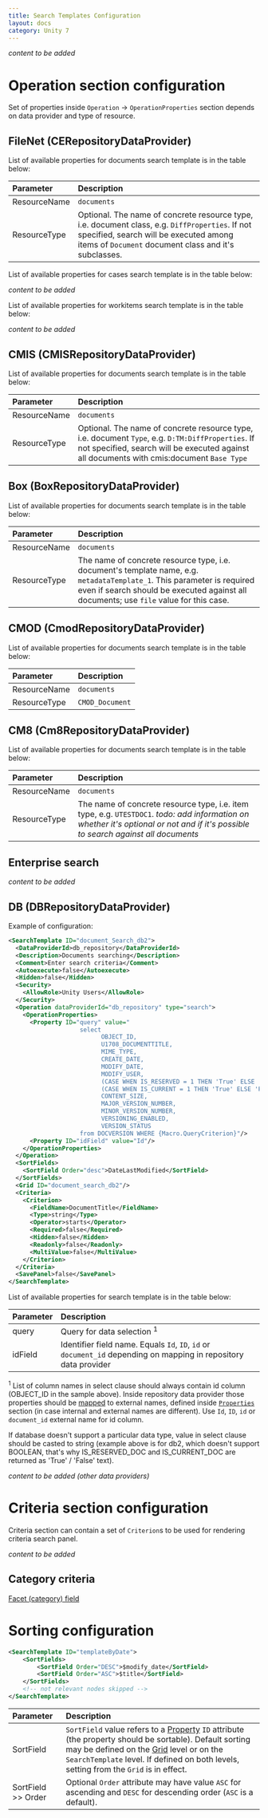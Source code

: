 ```yaml
---
title: Search Templates Configuration
layout: docs
category: Unity 7
---
```

*content to be added*
 
# Operation section configuration

Set of properties inside `Operation` -> `OperationProperties` section depends on data provider and type of resource. 

## FileNet (CERepositoryDataProvider)

List of available properties for documents search template is in the table below: 

| Parameter   | Description |
|:------------|:------------|
|ResourceName |`documents`|
|ResourceType |Optional. The name of concrete resource type, i.e. document class, e.g. `DiffProperties`. If not specified, search will be executed among items of `Document` document class and it's subclasses.|

List of available properties for cases search template is in the table below: 

*content to be added*

List of available properties for workitems search template is in the table below: 

*content to be added*

## CMIS (CMISRepositoryDataProvider)

List of available properties for documents search template is in the table below:
 
| Parameter   | Description |
|:------------|:------------|
|ResourceName |`documents`|
|ResourceType |Optional. The name of concrete resource type, i.e. document `Type`, e.g. `D:TM:DiffProperties`. If not specified, search will be executed against all documents with cmis:document `Base Type`|

## Box (BoxRepositoryDataProvider)

List of available properties for documents search template is in the table below:
 
| Parameter   | Description |
|:------------|:------------|
|ResourceName |`documents`|
|ResourceType |The name of concrete resource type, i.e. document's template name, e.g. `metadataTemplate_1`. This parameter is required even if search should be executed against all documents; use `file` value for this case.|

## CMOD (CmodRepositoryDataProvider)

List of available properties for documents search template is in the table below:
 
| Parameter   | Description |
|:------------|:------------|
|ResourceName |`documents`|
|ResourceType |`CMOD_Document`|

## CM8 (Cm8RepositoryDataProvider)

List of available properties for documents search template is in the table below:
 
| Parameter   | Description |
|:------------|:------------|
|ResourceName |`documents`|
|ResourceType |The name of concrete resource type, i.e. item type, e.g. `UTESTDOC1`. *todo: add information on whether it's optional or not and if it's possible to search against all documents*|

## Enterprise search

*content to be added*

## DB (DBRepositoryDataProvider)

Example of configuration:

```xml
<SearchTemplate ID="document_Search_db2">
  <DataProviderId>db_repository</DataProviderId>
  <Description>Documents searching</Description>
  <Comment>Enter search criteria</Comment>
  <Autoexecute>false</Autoexecute>
  <Hidden>false</Hidden>
  <Security>
    <AllowRole>Unity Users</AllowRole>
  </Security>
  <Operation dataProviderId="db_repository" type="search">
    <OperationProperties>
      <Property ID="query" value="
                    select
                          OBJECT_ID,
                          U1708_DOCUMENTTITLE,
                          MIME_TYPE,
                          CREATE_DATE,
                          MODIFY_DATE,
                          MODIFY_USER,
                          (CASE WHEN IS_RESERVED = 1 THEN 'True' ELSE 'False' END) AS IS_RESERVED_DOC,
                          (CASE WHEN IS_CURRENT = 1 THEN 'True' ELSE 'False' END) AS IS_CURRENT_DOC,
                          CONTENT_SIZE,
                          MAJOR_VERSION_NUMBER,
                          MINOR_VERSION_NUMBER,
                          VERSIONING_ENABLED,
                          VERSION_STATUS
                    from DOCVERSION WHERE {Macro.QueryCriterion}"/>
      <Property ID="idField" value="Id"/>
    </OperationProperties>
  </Operation>
  <SortFields>
    <SortField Order="desc">DateLastModified</SortField>
  </SortFields>
  <Grid ID="document_search_db2"/>
  <Criteria>
    <Criterion>
      <FieldName>DocumentTitle</FieldName>
      <Type>string</Type>
      <Operator>starts</Operator>
      <Required>false</Required>
      <Hidden>false</Hidden>
      <Readonly>false</Readonly>
      <MultiValue>false</MultiValue>
    </Criterion>
  </Criteria>
  <SavePanel>false</SavePanel>
</SearchTemplate>
```

List of available properties for search template is in the table below:

| Parameter   | Description|
|:------------|:------------|
|query        |Query for data selection <sup>1</sup>|
|idField      |Identifier field name. Equals `Id`, `ID`, `id` or `document_id` depending on mapping in repository data provider|

<sup>1</sup> List of column names in select clause should always contain id column 
(OBJECT_ID in the sample above). Inside repository data provider those properties
should be [mapped](repository-data-providers.md) to external names, defined inside [`Properties`](properties.md) section (in case internal 
and external names are different). Use `Id`, `ID`, `id` or `document_id` external name for id column.

If database doesn't support a particular data type, value in select clause should be casted 
to string (example above is for db2, which doesn't support BOOLEAN, that's why IS_RESERVED_DOC 
and IS_CURRENT_DOC are returned as 'True' / 'False' text).

*content to be added (other data providers)*

# Criteria section configuration

Criteria section can contain a set of `Criterion`s to be used for rendering criteria search panel.

*content to be added*

## Category criteria 

[Facet (category) field](search-templates/facet-category-field.md)

# Sorting configuration
```xml
<SearchTemplate ID="templateByDate">
    <SortFields>
        <SortField Order="DESC">$modify_date</SortField>
        <SortField Order="ASC">$title</SortField>
    </SortFields>
    <!-- not relevant nodes skipped -->
</SearchTemplate>
```

| Parameter           | Description |
|:--------------------|:------------|
| SortField           | `SortField` value refers to a [Property](../configuration/properties.md) `ID` attribute (the property should be sortable).  Default sorting may be defined on the [Grid](../configuration/grids.md#multiple-column-sorting) level or on the `SearchTemplate` level. If defined on both levels, setting from the `Grid` is in effect.     |
| SortField >> Order  | Optional `Order` attribute may have value `ASC` for ascending and `DESC` for descending order (`ASC` is a default). |